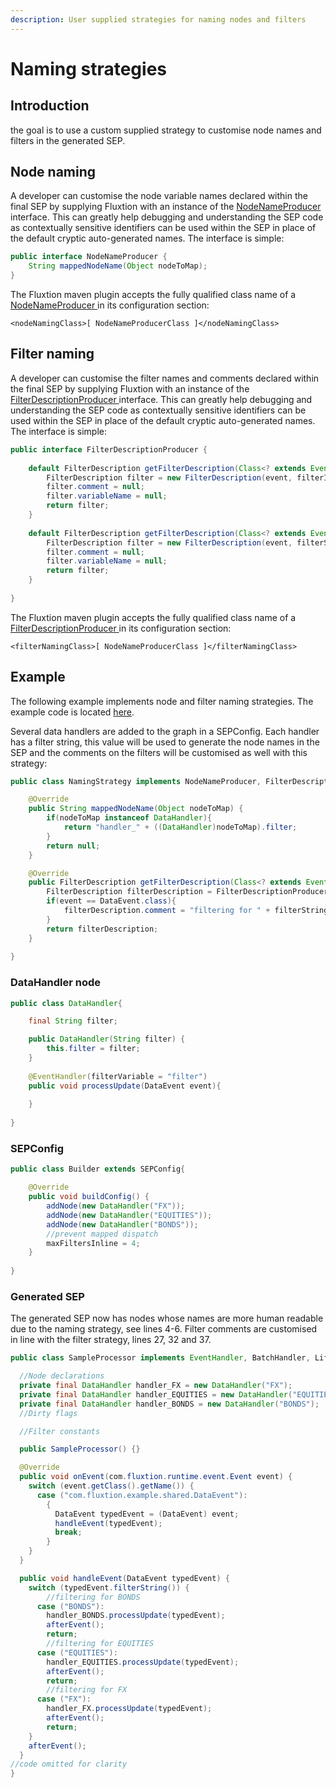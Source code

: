 ```yaml
---
description: User supplied strategies for naming nodes and filters
---
```


# Naming strategies

## Introduction

the goal is to use a custom supplied strategy to customise node names and filters in the generated SEP.

## Node naming

A developer can customise the node variable names declared within the final SEP by supplying Fluxtion with an instance of the [NodeNameProducer ](https://github.com/v12technology/fluxtion/blob/master/builder/src/main/java/com/fluxtion/api/generation/NodeNameProducer.java)interface. This can greatly help debugging and understanding the SEP code as contextually sensitive identifiers can be used within the SEP in place of the default cryptic auto-generated names. The interface is simple:

```java
public interface NodeNameProducer {
    String mappedNodeName(Object nodeToMap);
}
```

 The Fluxtion maven plugin accepts the fully qualified class name of a [NodeNameProducer ](https://github.com/v12technology/fluxtion/blob/master/builder/src/main/java/com/fluxtion/api/generation/NodeNameProducer.java)in its configuration section:

```markup
<nodeNamingClass>[ NodeNameProducerClass ]</nodeNamingClass>
```

## Filter naming

 A developer can customise the filter names and comments declared within the final SEP by supplying Fluxtion with an instance of the [FilterDescriptionProducer ](https://github.com/v12technology/fluxtion/blob/master/builder/src/main/java/com/fluxtion/api/generation/FilterDescription.java)interface. This can greatly help debugging and understanding the SEP code as contextually sensitive identifiers can be used within the SEP in place of the default cryptic auto-generated names. The interface is simple:

```java
public interface FilterDescriptionProducer {
     
    default FilterDescription getFilterDescription(Class<? extends Event> event, int filterId){
        FilterDescription filter = new FilterDescription(event, filterId);
        filter.comment = null;
        filter.variableName = null;
        return filter;
    }
     
    default FilterDescription getFilterDescription(Class<? extends Event> event, String filterString){
        FilterDescription filter = new FilterDescription(event, filterString);
        filter.comment = null;
        filter.variableName = null;
        return filter;
    }
     
}
```

 The Fluxtion maven plugin accepts the fully qualified class name of a [FilterDescriptionProducer ](https://github.com/v12technology/fluxtion/blob/master/builder/src/main/java/com/fluxtion/api/generation/FilterDescription.java)in its configuration section:

```markup
<filterNamingClass>[ NodeNameProducerClass ]</filterNamingClass>
```

## Example

The following example implements node and filter naming strategies. The example code is located [here](https://github.com/v12technology/fluxtion/tree/master/examples/documentation-examples/src/main/java/com/fluxtion/example/core/outstyle/naming).

Several data handlers are added to the graph in a SEPConfig. Each handler has a filter string, this value will be used to generate the node names in the SEP and the comments on the filters will be customised as well with this strategy:

```java
public class NamingStrategy implements NodeNameProducer, FilterDescriptionProducer{

    @Override
    public String mappedNodeName(Object nodeToMap) {
        if(nodeToMap instanceof DataHandler){
            return "handler_" + ((DataHandler)nodeToMap).filter;
        }
        return null;
    }

    @Override
    public FilterDescription getFilterDescription(Class<? extends Event> event, String filterString) {
        FilterDescription filterDescription = FilterDescriptionProducer.super.getFilterDescription(event, filterString); 
        if(event == DataEvent.class){
            filterDescription.comment = "filtering for " + filterString;
        }
        return filterDescription;
    }
    
}
```

### DataHandler node

```java
public class DataHandler{

    final String filter;

    public DataHandler(String filter) {
        this.filter = filter;
    }
    
    @EventHandler(filterVariable = "filter")
    public void processUpdate(DataEvent event){
        
    }
    
}
```

### SEPConfig

```java
public class Builder extends SEPConfig{

    @Override
    public void buildConfig() {
        addNode(new DataHandler("FX"));
        addNode(new DataHandler("EQUITIES"));
        addNode(new DataHandler("BONDS"));
        //prevent mapped dispatch
        maxFiltersInline = 4;
    }
    
}
```

### Generated SEP

The generated SEP now has nodes whose names are more human readable due to the naming strategy, see lines 4-6. Filter comments are customised in line with the filter strategy, lines 27, 32 and 37.

```java
public class SampleProcessor implements EventHandler, BatchHandler, Lifecycle {

  //Node declarations
  private final DataHandler handler_FX = new DataHandler("FX");
  private final DataHandler handler_EQUITIES = new DataHandler("EQUITIES");
  private final DataHandler handler_BONDS = new DataHandler("BONDS");
  //Dirty flags

  //Filter constants

  public SampleProcessor() {}

  @Override
  public void onEvent(com.fluxtion.runtime.event.Event event) {
    switch (event.getClass().getName()) {
      case ("com.fluxtion.example.shared.DataEvent"):
        {
          DataEvent typedEvent = (DataEvent) event;
          handleEvent(typedEvent);
          break;
        }
    }
  }

  public void handleEvent(DataEvent typedEvent) {
    switch (typedEvent.filterString()) {
        //filtering for BONDS
      case ("BONDS"):
        handler_BONDS.processUpdate(typedEvent);
        afterEvent();
        return;
        //filtering for EQUITIES
      case ("EQUITIES"):
        handler_EQUITIES.processUpdate(typedEvent);
        afterEvent();
        return;
        //filtering for FX
      case ("FX"):
        handler_FX.processUpdate(typedEvent);
        afterEvent();
        return;
    }
    afterEvent();
  }
//code omitted for clarity
}
```

